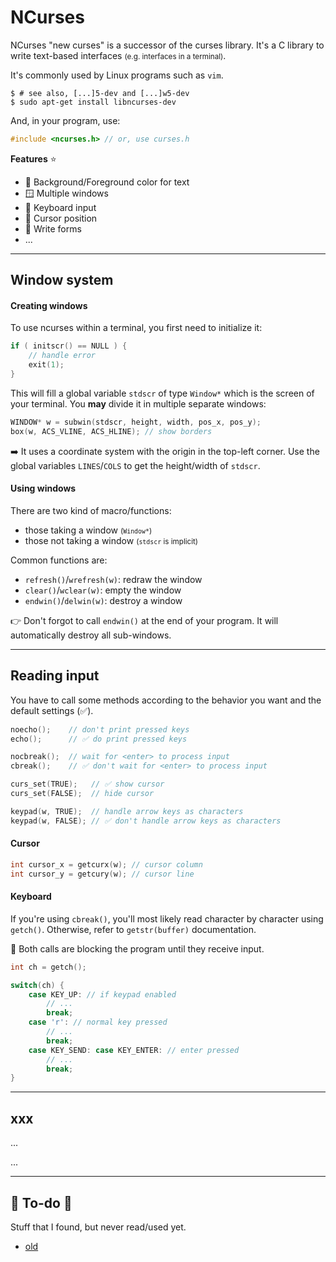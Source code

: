 # NCurses

<div class="row row-cols-md-2"><div>

NCurses "new curses" is a successor of the curses library. It's a C library to write text-based interfaces <small>(e.g. interfaces in a terminal)</small>.

It's commonly used by Linux programs such as `vim`.

```shell!
$ # see also, [...]5-dev and [...]w5-dev
$ sudo apt-get install libncurses-dev
```

And, in your program, use:

```c
#include <ncurses.h> // or, use curses.h
```
</div><div>

**Features** ⭐

* 🎨 Background/Foreground color for text
* 🪟 Multiple windows
* 🎹 Keyboard input
* 🎯 Cursor position
* 🐸 Write forms
* ...
</div></div>

<hr class="sep-both">

## Window system

<div class="row row-cols-md-2"><div>

#### Creating windows

To use ncurses within a terminal, you first need to initialize it:

```c
if ( initscr() == NULL ) {
    // handle error
    exit(1);
}
```

This will fill a global variable `stdscr` of type `Window*` which is the screen of your terminal. You **may** divide it in multiple separate windows:

```cpp
WINDOW* w = subwin(stdscr, height, width, pos_x, pos_y);
box(w, ACS_VLINE, ACS_HLINE); // show borders
```

➡️ It uses a coordinate system with the origin in the top-left corner. Use the global variables `LINES`/`COLS` to get the height/width of `stdscr`.
</div><div>

#### Using windows

There are two kind of macro/functions:

* those taking a window <small>(`Window*`)</small>
* those not taking a window <small>(`stdscr` is implicit)</small>

Common functions are:

* `refresh()`/`wrefresh(w)`: redraw the window
* `clear()`/`wclear(w)`: empty the window
* `endwin()`/`delwin(w)`: destroy a window

👉 Don't forgot to call `endwin()` at the end of your program. It will automatically destroy all sub-windows.
</div></div>

<hr class="sep-both">

## Reading input

<div class="row row-cols-md-2"><div>

You have to call some methods according to the behavior you want and the default settings (✅).

```cpp
noecho();    // don't print pressed keys
echo();      // ✅ do print pressed keys

nocbreak();  // wait for <enter> to process input
cbreak();    // ✅ don't wait for <enter> to process input

curs_set(TRUE);   // ✅ show cursor
curs_set(FALSE);  // hide cursor

keypad(w, TRUE);  // handle arrow keys as characters
keypad(w, FALSE); // ✅ don't handle arrow keys as characters
```

#### Cursor

```c
int cursor_x = getcurx(w); // cursor column
int cursor_y = getcury(w); // cursor line
```

</div><div>

#### Keyboard

If you're using `cbreak()`, you'll most likely read character by character using `getch()`. Otherwise, refer to `getstr(buffer)` documentation.

🤖 Both calls are blocking the program until they receive input.

```c
int ch = getch();

switch(ch) {
    case KEY_UP: // if keypad enabled
        // ...
        break;
    case 'r': // normal key pressed
        // ...
        break;
    case KEY_SEND: case KEY_ENTER: // enter pressed
        // ...
        break;
}
```
</div></div>

<hr class="sep-both">

## xxx

<div class="row row-cols-md-2"><div>

...
</div><div>

...
</div></div>

<hr class="sep-both">

## 👻 To-do 👻

Stuff that I found, but never read/used yet.

<div class="row row-cols-md-2"><div>

* [old](_old.md)
</div><div>
</div></div>